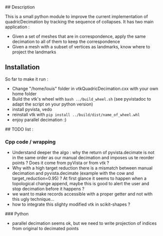 ## Description

This is a small python module to improve the current implementation of quadricDecimation by tracking the sequence of collapses. It has two main application :
- Given a set of meshes that are in correspondence, apply the same decimation to all of them to keep the correspondence
- Given a mesh with a subset of vertices as landmarks, know where to project the landmarks

## Installation

So far to make it run :
- Change "/home/louis" folder in vtkQuadricDecimation.cxx with your own home folder
- Build the vtk's wheel with `bash ../build_wheel.sh` (see pyvistadoc to adapt the script on your python version)
- install pyvista, vedo
- reinstall vtk with `pip install ../build/dist/name_of_wheel.whl`
- enjoy parallel decimation :)

## TODO list :

### Cpp code / wrapping
- Understand deeper the algo : why the return of pyvista.decimate is not in the same order as our manual decimation and imposes us te reorder points ? Does it come from pyVista or from vtk ?
- Why with a high target reduction there is a mismatch between manual decimation and pyvista.decimate (example with the cow and target_reduction=0.95) ? At first glance it seems to happen when a topological change append, maybe this is good to alert the user and stop decimation before it happens ?
- we want to make records accessible with a proper getter and not with this ugly technique...
- how to integrate this slighty modified vtk in scikit-shapes ?

### Python
- parallel decimation seems ok, but we need to write projection of indices from original to decimated points


